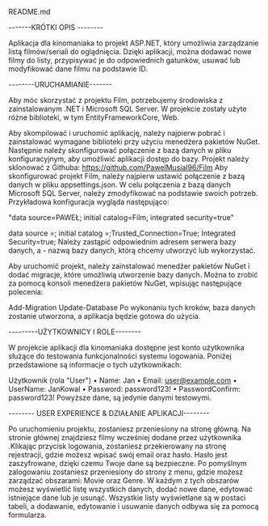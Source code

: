 README.md

-------KRÓTKI OPIS --------

Aplikacja dla kinomaniaka to projekt ASP.NET, który umożliwia zarządzanie listą filmów/seriali do oglądnięcia. Dzięki aplikacji, można dodawać nowe filmy do listy, przypisywać je do odpowiednich gatunków, usuwać lub modyfikować dane filmu na podstawie ID.

--------URUCHAMIANIE-------

Aby móc skorzystać z projektu Film, potrzebujemy środowiska z zainstalowanym .NET i Microsoft SQL Server. W projekcie zostały użyte różne biblioteki, w tym EntityFrameworkCore, Web.

Aby skompilować i uruchomić aplikację, należy najpierw pobrać i zainstalować wymagane biblioteki przy użyciu menedżera pakietów NuGet. Następnie należy skonfigurować połączenie z bazą danych w pliku konfiguracyjnym, aby umożliwić aplikacji dostęp do bazy.
Projekt należy sklonować z Githuba: https://github.com/PawelMusial96/Film
Aby skonfigurować projekt Film, należy najpierw ustawić połączenie z bazą danych w pliku appsettings.json. W celu połączenia z bazą danych Microsoft SQL Server, należy zmodyfikować na podstawie swoich potrzeb. Przykładowa konfiguracja wygląda następująco:

"data source=PAWEŁ; initial catalog=Film; integrated security=true"

data source =; initial catalog =;Trusted_Connection=True; Integrated Security=true; 
Należy zastąpić odpowiednim adresem serwera bazy danych, a - nazwą bazy danych, którą chcemy utworzyć lub wykorzystać.

Aby uruchomić projekt, należy zainstalować menedżer pakietów NuGet i dodać migracje, które umożliwią utworzenie bazy danych. Można to zrobić za pomocą konsoli menedżera pakietów NuGet, wpisując następujące polecenia:

Add-Migration Update-Database Po wykonaniu tych kroków, baza danych zostanie utworzona, a aplikacja będzie gotowa do użycia.

---------UŻYTKOWNICY I ROLE--------

W projekcie aplikacji dla kinomaniaka dostępne jest konto użytkownika służące do testowania funkcjonalności systemu logowania. Poniżej przedstawione są informacje o tych użytkownikach:

Użytkownik (rola "User") • Name:  Jan • Email: user@example.com • UserName: JanKowal • Password: password123!  • PasswordConfirm: password123!
Powyższe dane, są jedynie danymi testowymi.

-------- USER EXPERIENCE & DZIAŁANIE APLIKACJI--------

Po uruchomieniu projektu, zostaniesz przeniesiony na stronę główną. Na stronie głównej znajdziesz filmy wcześniej dodane przez użytkownika .Klikając przycisk logowania, zostaniesz przekierowany na stronę rejestracji, gdzie możesz wpisać swój email oraz hasło. Hasło jest zaszyfrowane, dzięki czemu Twoje dane są bezpieczne. Po pomyślnym zalogowaniu zostaniesz przeniesiony do strony z menu, gdzie możesz zarządzać obszarami: Movie oraz Genre. W każdym z tych obszarów możesz wyświetlić listę wszystkich danych, dodać nowe dane, edytować istniejące dane lub je usunąć.
Wszystkie listy wyświetlane są w postaci tabeli, a dodawanie, edytowanie i usuwanie danych odbywa się za pomocą formularza.

